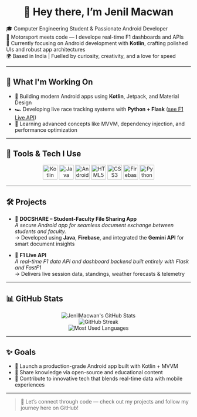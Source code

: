 <h1 align="center"> 👋 Hey there, I’m Jenil Macwan </h1>

🎓 Computer Engineering Student & Passionate Android Developer  
🏁 Motorsport meets code — I develope real-time F1 dashboards and APIs  
📱 Currently focusing on Android development with **Kotlin**, crafting polished UIs and robust app architectures  
🌍 Based in India | Fuelled by curiosity, creativity, and a love for speed

---

## 🚧 What I'm Working On

- 📱 Building modern Android apps using **Kotlin**, Jetpack, and Material Design  
- 🏎️ Developing live race tracking systems with **Python + Flask** ([see F1 Live API](https://github.com/JenilMacwan/f1-live-api))  
- 🎯 Learning advanced concepts like MVVM, dependency injection, and performance optimization

---

## 🧰 Tools & Tech I Use

<p align="center">
  <img src="https://cdn.jsdelivr.net/gh/devicons/devicon/icons/kotlin/kotlin-original.svg" width="40" height="40" alt="Kotlin"/>
  <img src="https://cdn.jsdelivr.net/gh/devicons/devicon/icons/java/java-original.svg" width="40" height="40" alt="Java"/>
  <img src="https://cdn.jsdelivr.net/gh/devicons/devicon/icons/android/android-original.svg" width="40" height="40" alt="Android"/>
  <img src="https://cdn.jsdelivr.net/gh/devicons/devicon/icons/html5/html5-original.svg" width="40" height="40" alt="HTML5"/>
  <img src="https://cdn.jsdelivr.net/gh/devicons/devicon/icons/css3/css3-original.svg" width="40" height="40" alt="CSS3"/>
  <img src="https://cdn.jsdelivr.net/gh/devicons/devicon/icons/firebase/firebase-plain.svg" width="40" height="40" alt="Firebase"/>
  <img src="https://cdn.jsdelivr.net/gh/devicons/devicon/icons/python/python-original.svg" width="40" height="40" alt="Python"/>
</p>

---

## 🛠️ Projects

- 📱 **DOCSHARE – Student-Faculty File Sharing App**  
  _A secure Android app for seamless document exchange between students and faculty._  
  → Developed using **Java**, **Firebase**, and integrated the **Gemini API** for smart document insights

- 🏁 **F1 Live API**  
  _A real-time F1 data API and dashboard backend built entirely with Flask and FastF1_  
  → Delivers live session data, standings, weather forecasts & telemetry

---

## 📊 GitHub Stats

<p align="center">
  <img src="https://github-readme-stats.vercel.app/api?username=JenilMacwan&show_icons=true&theme=tokyonight" alt="JenilMacwan's GitHub Stats"/>
  <br>
  <img src="https://github-readme-streak-stats.herokuapp.com/?user=JenilMacwan&theme=tokyonight" alt="GitHub Streak"/>
  <br>
  <img src="https://github-readme-stats.vercel.app/api/top-langs/?username=JenilMacwan&layout=compact&theme=tokyonight" alt="Most Used Languages"/>
</p>

---

## ✨ Goals

- 🚀 Launch a production-grade Android app built with Kotlin + MVVM  
- 📢 Share knowledge via open-source and educational content  
- 🧪 Contribute to innovative tech that blends real-time data with mobile experiences

---

> 🔗 Let’s connect through code — check out my projects and follow my journey here on GitHub!
